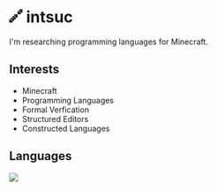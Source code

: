 # ![](https://github.com/intsuc/intsuc/blob/main/intsuc.png) intsuc

I'm researching programming languages for Minecraft.

## Interests
- Minecraft
- Programming Languages
- Formal Verfication
- Structured Editors
- Constructed Languages

## Languages

![](https://github-readme-stats.vercel.app/api/top-langs/?username=intsuc&hide_border=true&hide_title=true&langs_count=10&layout=compact)
